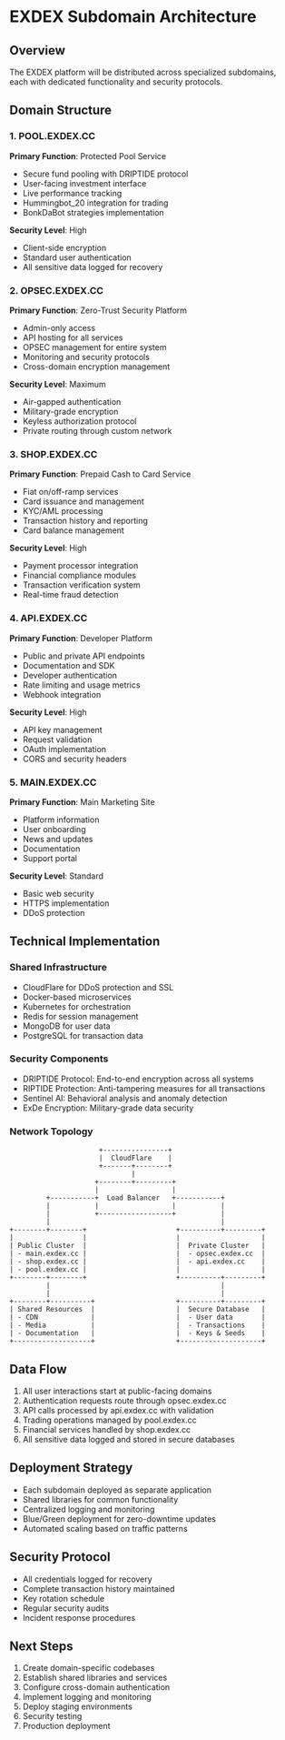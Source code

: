 # EXDEX Subdomain Architecture

## Overview
The EXDEX platform will be distributed across specialized subdomains, each with dedicated functionality and security protocols.

## Domain Structure

### 1. POOL.EXDEX.CC
**Primary Function**: Protected Pool Service
- Secure fund pooling with DRIPTIDE protocol
- User-facing investment interface
- Live performance tracking
- Hummingbot_20 integration for trading
- BonkDaBot strategies implementation

**Security Level**: High
- Client-side encryption
- Standard user authentication
- All sensitive data logged for recovery

### 2. OPSEC.EXDEX.CC
**Primary Function**: Zero-Trust Security Platform
- Admin-only access
- API hosting for all services
- OPSEC management for entire system
- Monitoring and security protocols
- Cross-domain encryption management

**Security Level**: Maximum
- Air-gapped authentication
- Military-grade encryption
- Keyless authorization protocol
- Private routing through custom network

### 3. SHOP.EXDEX.CC
**Primary Function**: Prepaid Cash to Card Service
- Fiat on/off-ramp services
- Card issuance and management
- KYC/AML processing
- Transaction history and reporting
- Card balance management

**Security Level**: High
- Payment processor integration
- Financial compliance modules
- Transaction verification system
- Real-time fraud detection

### 4. API.EXDEX.CC
**Primary Function**: Developer Platform
- Public and private API endpoints
- Documentation and SDK
- Developer authentication
- Rate limiting and usage metrics
- Webhook integration

**Security Level**: High
- API key management
- Request validation
- OAuth implementation
- CORS and security headers

### 5. MAIN.EXDEX.CC
**Primary Function**: Main Marketing Site
- Platform information
- User onboarding
- News and updates
- Documentation
- Support portal

**Security Level**: Standard
- Basic web security
- HTTPS implementation
- DDoS protection

## Technical Implementation

### Shared Infrastructure
- CloudFlare for DDoS protection and SSL
- Docker-based microservices
- Kubernetes for orchestration
- Redis for session management
- MongoDB for user data
- PostgreSQL for transaction data

### Security Components
- DRIPTIDE Protocol: End-to-end encryption across all systems
- RIPTIDE Protection: Anti-tampering measures for all transactions
- Sentinel AI: Behavioral analysis and anomaly detection
- ExDe Encryption: Military-grade data security

### Network Topology
```
                      +----------------+
                      |  CloudFlare    |
                      +-------+--------+
                              |
                     +--------+---------+
                     |                  |
         +-----------+  Load Balancer   +-----------+
         |           |                  |           |
         |           +------------------+           |
         |                                          |
+--------+--------+                      +----------+---------+
|                 |                      |                    |
| Public Cluster  |                      |  Private Cluster   |
| - main.exdex.cc |                      |  - opsec.exdex.cc  |
| - shop.exdex.cc |                      |  - api.exdex.cc    |
| - pool.exdex.cc |                      |                    |
+--------+--------+                      +----------+---------+
         |                                          |
         |                                          |
+--------+----------+                    +----------+---------+
| Shared Resources  |                    |  Secure Database   |
| - CDN             |                    |  - User data       |
| - Media           |                    |  - Transactions    |
| - Documentation   |                    |  - Keys & Seeds    |
+-------------------+                    +--------------------+
```

## Data Flow
1. All user interactions start at public-facing domains
2. Authentication requests route through opsec.exdex.cc
3. API calls processed by api.exdex.cc with validation
4. Trading operations managed by pool.exdex.cc
5. Financial services handled by shop.exdex.cc
6. All sensitive data logged and stored in secure databases

## Deployment Strategy
- Each subdomain deployed as separate application
- Shared libraries for common functionality
- Centralized logging and monitoring
- Blue/Green deployment for zero-downtime updates
- Automated scaling based on traffic patterns

## Security Protocol
- All credentials logged for recovery
- Complete transaction history maintained
- Key rotation schedule
- Regular security audits
- Incident response procedures

## Next Steps
1. Create domain-specific codebases
2. Establish shared libraries and services
3. Configure cross-domain authentication
4. Implement logging and monitoring
5. Deploy staging environments
6. Security testing
7. Production deployment
